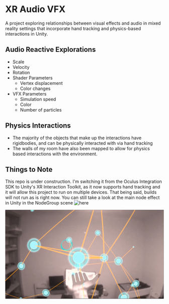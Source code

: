 # XR Audio VFX 

A project exploring relationships between visual effects and audio in mixed reality settings that incorporate hand tracking and physics-based interactions in Unity.

## Audio Reactive Explorations

- Scale
- Velocity
- Rotation
- Shader Parameters
    - Vertex displacement
    - Color changes
- VFX Parameters
    - Simulation speed
    - Color
    - Number of particles
    
## Physics Interactions

- The majority of the objects that make up the interactions have rigidbodies, and can be physically interacted with via hand tracking
- The walls of my room have also been mapped to allow for physics based interactions with the environment.

## Things to Note

This repo is under construction. I'm switching it from the Oculus Integration SDK to Unity's XR Interaction Toolkit, as it now supports hand tracking and it will allow this project to run on multiple devices. That being said, builds will not run as is right now. You can still take a look at the main node effect in Unity in the NodeGroup scene ![here](Assets/Scenes/Main/NodeGroup.unity)

![](Assets/Images/Thumbnail.png)
